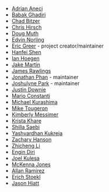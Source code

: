 - [Adrian Aneci](mailto:aneci.adrian@gmail.com)
- [Babak Ghadiri](mailto:bbkghadiri6@gmail.com)
- [Chad Bitzer](https://github.com/chadbitzer)
- [Chris Hirsch](mailto:chris@base2technology.com)
- [Doug Muth](https://github.com/dmuth)
- [Edvin Norling](https://github.com/NissesSenap)
- [Eric Greer](mailto:eric.greer@comcast.com) - project creator/maintainer
- [Hanfei Shen](mailto:qqshfox@gmail.com)
- [Ian Hoegen](mailto:ianhoegen@gmail.com)
- [Jake Martin](https://github.com/lolimjake)
- [James Rawlings](https://github.com/rawlingsj)
- [Jonathan Phan](https://github.com/jonnydawg) - maintainer
- [Joshulyne Park](https://github.com/joshulyne) - maintainer
- [Justin Downie](https://github.com/jdowni000)
- [Mario Constanti](https://github.com/bavarianbidi)
- [Michael Kurashima](mailto:Michael.Kurashima@comcast.com)
- [Mike Tougeron](https://twitter.com/mtougeron)
- [Kimberly Messimer](mailto:kimberly_messimer@cable.comcast.com)
- [Krista Khare](https://github.com/kristakhare)
- [Shilla Saebi](https://twitter.com/ShillaSaebi)
- [Yashvardhan Kukreja](https://twitter.com/yashkukreja98)
- [Zachary Hanson](mailto:Zachary_Hanson@comcast.com)
- [Zhicheng Li](https://github.com/Hungrylion2019)
- [Engin Diri](https://twitter.com/_ediri)
- [Joel Kulesa](https://github.com/jkulesa)
- [McKenna Jones](https://github.com/mckennajones)
- [Allan Ramirez](https://github.com/ramirezag)
- [Erich Stoekl](https://github.com/erichstoekl)
- [Jason Hiatt](https://github.com/jthiatt)

